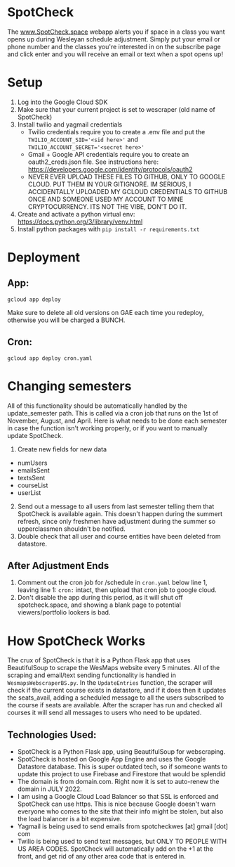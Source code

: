 # SpotCheck
The www.SpotCheck.space webapp alerts you if space in a class you want opens up during Wesleyan schedule adjustment. Simply put your email or phone number and the classes you're interested in on the subscribe page and click enter and you will receive an email or text when a spot opens up!

# Setup

1. Log into the Google Cloud SDK
2. Make sure that your current project is set to wescraper (old name of SpotCheck)
3. Install twilio and yagmail credentials
   * Twilio credentials require you to create a .env file and put the `TWILIO_ACCOUNT_SID='<sid here>'` and `TWILIO_ACCOUNT_SECRET='<secret here>'`
   * Gmail + Google API credentials require you to create an oauth2_creds.json file. See instructions here: https://developers.google.com/identity/protocols/oauth2
   * NEVER EVER UPLOAD THESE FILES TO GITHUB, ONLY TO GOOGLE CLOUD. PUT THEM IN YOUR GITIGNORE. IM SERIOUS, I ACCIDENTALLY UPLOADED MY GCLOUD CREDENTIALS TO GITHUB ONCE AND SOMEONE USED MY ACCOUNT TO MINE CRYPTOCURRENCY. ITS NOT THE VIBE, DON'T DO IT.
4. Create and activate a python virtual env: https://docs.python.org/3/library/venv.html
5. Install python packages with `pip install -r requirements.txt`


# Deployment

## App:

`gcloud app deploy`

Make sure to delete all old versions on GAE each time you redeploy, otherwise you will be charged a BUNCH.

## Cron:

`gcloud app deploy cron.yaml`

# Changing semesters

All of this functionality should be automatically handled by the update_semester path. This is called via a cron job that runs on the 1st of November, August, and April. Here is what needs to be done each semester in case the function isn't working properly, or if you want to manually update SpotCheck.

1. Create new fields for new data
  * numUsers
  * emailsSent
  * textsSent
  * courseList
  * userList
2. Send out a message to all users from last semester telling them that SpotCheck is available again. This doesn't happen during the summert refresh, since only freshmen have adjustment during the summer so upperclassmen shouldn't be notified.
3. Double check that all user and course entities have been deleted from datastore.

## After Adjustment Ends

1. Comment out the cron job for /schedule in `cron.yaml` below line 1, leaving line 1: `cron:` intact, then upload that cron job to google cloud.
2. Don't disable the app during this period, as it will shut off spotcheck.space, and showing a blank page to potential viewers/portfolio lookers is bad.


# How SpotCheck Works

The crux of SpotCheck is that it is a Python Flask app that uses BeautifulSoup to scrape the WesMaps website every 5 minutes. All of the scraping and email/text sending functionality is handled in `WesmapsWebscraperBS.py`. In the `UpdateEntries` function, the scraper will check if the current course exists in datastore, and if it does then it updates the seats_avail, adding a scheduled message to all the users subscribed to the course if seats are available. After the scraper has run and checked all courses it will send all messages to users who need to be updated.

## Technologies Used:

* SpotCheck is a Python Flask app, using BeautifulSoup for webscraping.
* SpotCheck is hosted on Google App Engine and uses the Google Datastore database. This is super outdated tech, so if someone wants to update this project to use Firebase and Firestore that would be splendid
* The domain is from domain.com. Right now it is set to auto-renew the domain in JULY 2022.
* I am using a Google Cloud Load Balancer so that SSL is enforced and SpotCheck can use https. This is nice because Google doesn't warn everyone who comes to the site that their info might be stolen, but also the load balancer is a bit expensive.
* Yagmail is being used to send emails from spotcheckwes [at] gmail [dot] com
* Twilio is being used to send text messages, but ONLY TO PEOPLE WITH US AREA CODES. SpotCheck will automatically add on the +1 at the front, and get rid of any other area code that is entered in.

